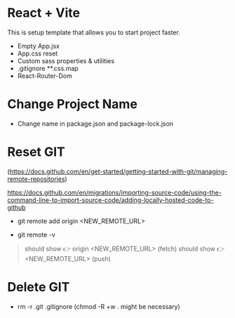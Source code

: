 # React + Vite

This is setup template that allows you to start project faster. 

- Empty App.jsx
- App.css reset
- Custom sass properties & utilities
- .gitignore **.css.map
- React-Router-Dom

# Change Project Name

- Change name in package.json and package-lock.json
<!--CMD + F and "vite-project" replace everything with "new-project-name" -->

# Reset GIT
(https://docs.github.com/en/get-started/getting-started-with-git/managing-remote-repositories)

https://docs.github.com/en/migrations/importing-source-code/using-the-command-line-to-import-source-code/adding-locally-hosted-code-to-github

- git remote add origin <NEW_REMOTE_URL>
<!-- set a new remote file -->

- git remote -v
<!-- Verify new remote -->
> should show 👉 origin <NEW_REMOTE_URL> (fetch)
> should show 👉 <NEW_REMOTE_URL> (push)

# Delete GIT

- rm -r .git .gitignore (chmod -R +w . might be necessary)
<!-- Must be in the directory -->
